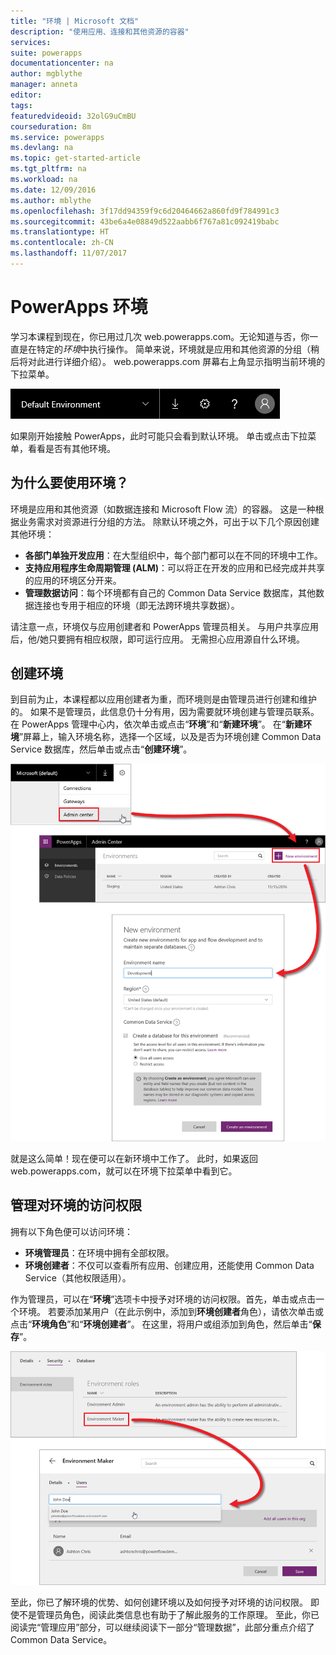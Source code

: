 ```yaml
---
title: "环境 | Microsoft 文档"
description: "使用应用、连接和其他资源的容器"
services: 
suite: powerapps
documentationcenter: na
author: mgblythe
manager: anneta
editor: 
tags: 
featuredvideoid: 32olG9uCmBU
courseduration: 8m
ms.service: powerapps
ms.devlang: na
ms.topic: get-started-article
ms.tgt_pltfrm: na
ms.workload: na
ms.date: 12/09/2016
ms.author: mblythe
ms.openlocfilehash: 3f17dd94359f9c6d20464662a860fd9f784991c3
ms.sourcegitcommit: 43be6a4e08849d522aabb6f767a81c092419babc
ms.translationtype: HT
ms.contentlocale: zh-CN
ms.lasthandoff: 11/07/2017
---
```

# <a name="powerapps-environments"></a>PowerApps 环境
学习本课程到现在，你已用过几次 web.powerapps.com。无论知道与否，你一直是在特定的*环境*中执行操作。 简单来说，环境就是应用和其他资源的分组（稍后将对此进行详细介绍）。 web.powerapps.com 屏幕右上角显示指明当前环境的下拉菜单。

![环境选取器](./media/learning-manage-environments/environment-picker.png)

如果刚开始接触 PowerApps，此时可能只会看到默认环境。 单击或点击下拉菜单，看看是否有其他环境。

## <a name="why-use-environments"></a>为什么要使用环境？
环境是应用和其他资源（如数据连接和 Microsoft Flow 流）的容器。 这是一种根据业务需求对资源进行分组的方法。 除默认环境之外，可出于以下几个原因创建其他环境：

* **各部门单独开发应用**：在大型组织中，每个部门都可以在不同的环境中工作。
* **支持应用程序生命周期管理 (ALM)**：可以将正在开发的应用和已经完成并共享的应用的环境区分开来。
* **管理数据访问**：每个环境都有自己的 Common Data Service 数据库，其他数据连接也专用于相应的环境（即无法跨环境共享数据）。

请注意一点，环境仅与应用创建者和 PowerApps 管理员相关。 与用户共享应用后，他/她只要拥有相应权限，即可运行应用。 无需担心应用源自什么环境。

## <a name="create-an-environment"></a>创建环境
到目前为止，本课程都以应用创建者为重，而环境则是由管理员进行创建和维护的。 如果不是管理员，此信息仍十分有用，因为需要就环境创建与管理员联系。 在 PowerApps 管理中心内，依次单击或点击“**环境**”和“**新建环境**”。 在“**新建环境**”屏幕上，输入环境名称，选择一个区域，以及是否为环境创建 Common Data Service 数据库，然后单击或点击“**创建环境**”。

![创建环境](./media/learning-manage-environments/create-environment.png)

就是这么简单！现在便可以在新环境中工作了。 此时，如果返回 web.powerapps.com，就可以在环境下拉菜单中看到它。

## <a name="manage-access-to-an-environment"></a>管理对环境的访问权限
拥有以下角色便可以访问环境：

* **环境管理员**：在环境中拥有全部权限。
* **环境创建者**：不仅可以查看所有应用、创建应用，还能使用 Common Data Service（其他权限适用）。

作为管理员，可以在“**环境**”选项卡中授予对环境的访问权限。首先，单击或点击一个环境。 若要添加某用户（在此示例中，添加到**环境创建者**角色），请依次单击或点击“**环境角色**”和“**环境创建者**”。 在这里，将用户或组添加到角色，然后单击“**保存**”。

![管理环境访问权限](./media/learning-manage-environments/environment-access.png)

至此，你已了解环境的优势、如何创建环境以及如何授予对环境的访问权限。 即使不是管理员角色，阅读此类信息也有助于了解此服务的工作原理。 至此，你已阅读完“管理应用”部分，可以继续阅读下一部分“管理数据”，此部分重点介绍了 Common Data Service。

